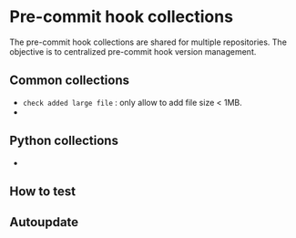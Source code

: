 # Pre-commit hook collections

The pre-commit hook collections are shared for multiple repositories. The objective is to centralized pre-commit hook version management.

## Common collections

- `check added large file` : only allow to add file size < 1MB.
-

## Python collections

-

## How to test

## Autoupdate
